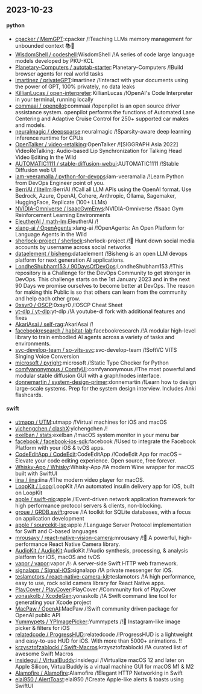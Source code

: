 ## 2023-10-23

#### python
* [cpacker / MemGPT](https://github.com/cpacker/MemGPT):cpacker /!Teaching LLMs memory management for unbounded context 📚🦙
* [WisdomShell / codeshell](https://github.com/WisdomShell/codeshell):WisdomShell /!A series of code large language models developed by PKU-KCL
* [Planetary-Computers / autotab-starter](https://github.com/Planetary-Computers/autotab-starter):Planetary-Computers /!Build browser agents for real world tasks
* [imartinez / privateGPT](https://github.com/imartinez/privateGPT):imartinez /!Interact with your documents using the power of GPT, 100% privately, no data leaks
* [KillianLucas / open-interpreter](https://github.com/KillianLucas/open-interpreter):KillianLucas /!OpenAI's Code Interpreter in your terminal, running locally
* [commaai / openpilot](https://github.com/commaai/openpilot):commaai /!openpilot is an open source driver assistance system. openpilot performs the functions of Automated Lane Centering and Adaptive Cruise Control for 250+ supported car makes and models.
* [neuralmagic / deepsparse](https://github.com/neuralmagic/deepsparse):neuralmagic /!Sparsity-aware deep learning inference runtime for CPUs
* [OpenTalker / video-retalking](https://github.com/OpenTalker/video-retalking):OpenTalker /![SIGGRAPH Asia 2022] VideoReTalking: Audio-based Lip Synchronization for Talking Head Video Editing In the Wild
* [AUTOMATIC1111 / stable-diffusion-webui](https://github.com/AUTOMATIC1111/stable-diffusion-webui):AUTOMATIC1111 /!Stable Diffusion web UI
* [iam-veeramalla / python-for-devops](https://github.com/iam-veeramalla/python-for-devops):iam-veeramalla /!Learn Python from DevOps Engineer point of you.
* [BerriAI / litellm](https://github.com/BerriAI/litellm):BerriAI /!Call all LLM APIs using the OpenAI format. Use Bedrock, Azure, OpenAI, Cohere, Anthropic, Ollama, Sagemaker, HuggingFace, Replicate (100+ LLMs)
* [NVIDIA-Omniverse / IsaacGymEnvs](https://github.com/NVIDIA-Omniverse/IsaacGymEnvs):NVIDIA-Omniverse /!Isaac Gym Reinforcement Learning Environments
* [EleutherAI / math-lm](https://github.com/EleutherAI/math-lm):EleutherAI /!
* [xlang-ai / OpenAgents](https://github.com/xlang-ai/OpenAgents):xlang-ai /!OpenAgents: An Open Platform for Language Agents in the Wild
* [sherlock-project / sherlock](https://github.com/sherlock-project/sherlock):sherlock-project /!🔎 Hunt down social media accounts by username across social networks
* [dataelement / bisheng](https://github.com/dataelement/bisheng):dataelement /!Bisheng is an open LLM devops platform for next generation AI applications.
* [LondheShubham153 / 90DaysOfDevOps](https://github.com/LondheShubham153/90DaysOfDevOps):LondheShubham153 /!This repository is a Challenge for the DevOps Community to get stronger in DevOps. This challenge starts on the 1st January 2023 and in the next 90 Days we promise ourselves to become better at DevOps. The reason for making this Public is so that others can learn from the community and help each other grow.
* [0xsyr0 / OSCP](https://github.com/0xsyr0/OSCP):0xsyr0 /!OSCP Cheat Sheet
* [yt-dlp / yt-dlp](https://github.com/yt-dlp/yt-dlp):yt-dlp /!A youtube-dl fork with additional features and fixes
* [AkariAsai / self-rag](https://github.com/AkariAsai/self-rag):AkariAsai /!
* [facebookresearch / habitat-lab](https://github.com/facebookresearch/habitat-lab):facebookresearch /!A modular high-level library to train embodied AI agents across a variety of tasks and environments.
* [svc-develop-team / so-vits-svc](https://github.com/svc-develop-team/so-vits-svc):svc-develop-team /!SoftVC VITS Singing Voice Conversion
* [microsoft / pyright](https://github.com/microsoft/pyright):microsoft /!Static Type Checker for Python
* [comfyanonymous / ComfyUI](https://github.com/comfyanonymous/ComfyUI):comfyanonymous /!The most powerful and modular stable diffusion GUI with a graph/nodes interface.
* [donnemartin / system-design-primer](https://github.com/donnemartin/system-design-primer):donnemartin /!Learn how to design large-scale systems. Prep for the system design interview. Includes Anki flashcards.

#### swift
* [utmapp / UTM](https://github.com/utmapp/UTM):utmapp /!Virtual machines for iOS and macOS
* [yichengchen / clashX](https://github.com/yichengchen/clashX):yichengchen /!
* [exelban / stats](https://github.com/exelban/stats):exelban /!macOS system monitor in your menu bar
* [facebook / facebook-ios-sdk](https://github.com/facebook/facebook-ios-sdk):facebook /!Used to integrate the Facebook Platform with your iOS & tvOS apps.
* [CodeEditApp / CodeEdit](https://github.com/CodeEditApp/CodeEdit):CodeEditApp /!CodeEdit App for macOS – Elevate your code editing experience. Open source, free forever.
* [Whisky-App / Whisky](https://github.com/Whisky-App/Whisky):Whisky-App /!A modern Wine wrapper for macOS built with SwiftUI
* [iina / iina](https://github.com/iina/iina):iina /!The modern video player for macOS.
* [LoopKit / Loop](https://github.com/LoopKit/Loop):LoopKit /!An automated insulin delivery app for iOS, built on LoopKit
* [apple / swift-nio](https://github.com/apple/swift-nio):apple /!Event-driven network application framework for high performance protocol servers & clients, non-blocking.
* [groue / GRDB.swift](https://github.com/groue/GRDB.swift):groue /!A toolkit for SQLite databases, with a focus on application development
* [apple / sourcekit-lsp](https://github.com/apple/sourcekit-lsp):apple /!Language Server Protocol implementation for Swift and C-based languages
* [mrousavy / react-native-vision-camera](https://github.com/mrousavy/react-native-vision-camera):mrousavy /!📸 A powerful, high-performance React Native Camera library.
* [AudioKit / AudioKit](https://github.com/AudioKit/AudioKit):AudioKit /!Audio synthesis, processing, & analysis platform for iOS, macOS and tvOS
* [vapor / vapor](https://github.com/vapor/vapor):vapor /!💧 A server-side Swift HTTP web framework.
* [signalapp / Signal-iOS](https://github.com/signalapp/Signal-iOS):signalapp /!A private messenger for iOS.
* [teslamotors / react-native-camera-kit](https://github.com/teslamotors/react-native-camera-kit):teslamotors /!A high performance, easy to use, rock solid camera library for React Native apps.
* [PlayCover / PlayCover](https://github.com/PlayCover/PlayCover):PlayCover /!Community fork of PlayCover
* [yonaskolb / XcodeGen](https://github.com/yonaskolb/XcodeGen):yonaskolb /!A Swift command line tool for generating your Xcode project
* [MacPaw / OpenAI](https://github.com/MacPaw/OpenAI):MacPaw /!Swift community driven package for OpenAI public API
* [Yummypets / YPImagePicker](https://github.com/Yummypets/YPImagePicker):Yummypets /!📸 Instagram-like image picker & filters for iOS
* [relatedcode / ProgressHUD](https://github.com/relatedcode/ProgressHUD):relatedcode /!ProgressHUD is a lightweight and easy-to-use HUD for iOS. With more than 5000+ animations.
‼️
* [krzysztofzablocki / Swift-Macros](https://github.com/krzysztofzablocki/Swift-Macros):krzysztofzablocki /!A curated list of awesome Swift Macros
* [insidegui / VirtualBuddy](https://github.com/insidegui/VirtualBuddy):insidegui /!Virtualize macOS 12 and later on Apple Silicon, VirtualBuddy is a virtual machine GUI for macOS M1 & M2
* [Alamofire / Alamofire](https://github.com/Alamofire/Alamofire):Alamofire /!Elegant HTTP Networking in Swift
* [elai950 / AlertToast](https://github.com/elai950/AlertToast):elai950 /!Create Apple-like alerts & toasts using SwiftUI
